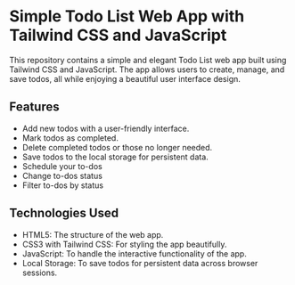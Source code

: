 # Simple Todo List Web App with Tailwind CSS and JavaScript

This repository contains a simple and elegant Todo List web app built using Tailwind CSS and JavaScript. The app allows users to create, manage, and save todos, all while enjoying a beautiful user interface design.

## Features

- Add new todos with a user-friendly interface.
- Mark todos as completed.
- Delete completed todos or those no longer needed.
- Save todos to the local storage for persistent data.
- Schedule your to-dos
- Change to-dos status
- Filter to-dos by status


## Technologies Used

- HTML5: The structure of the web app.
- CSS3 with Tailwind CSS: For styling the app beautifully.
- JavaScript: To handle the interactive functionality of the app.
- Local Storage: To save todos for persistent data across browser sessions.
